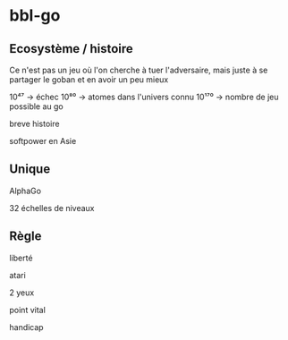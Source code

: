 # bbl-go

## Ecosystème / histoire

Ce n'est pas un jeu où l'on cherche à tuer l'adversaire, mais juste à se partager le goban et en avoir un peu mieux

10⁴⁷ -> échec
10⁸⁰  -> atomes dans l'univers connu
10¹⁷⁰  -> nombre de jeu possible au go

breve histoire

softpower en Asie


## Unique

AlphaGo

32 échelles de niveaux


## Règle
liberté

atari

2 yeux

point vital

handicap
